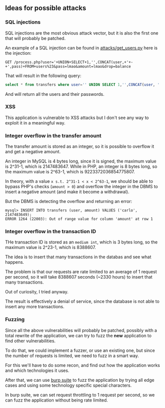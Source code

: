 ## Ideas for possible attacks

### SQL injections

SQL injections are the most obvious attack vector, but it is also the first one that will probably be patched.

An example of a SQL injection can be found in [attacks/get_users.py](attacks/get_users.py) here is the injection:

```
GET /process.php?user='+UNION+SELECT+1,'',CONCAT(user,+'+-+',pass)+FROM+users%23&pass=lmao&amount=lmao&drop=balance
```

That will result in the following query:

```sql
select * from transfers where user='' UNION SELECT 1,'',CONCAT(user, ' - ',pass) FROM users#'
```

And will return all the users and their passwords.

### XSS

This application is vulnerable to XSS attacks but I don't see any way to exploit it in a meaningful way.

### Integer overflow in the transfer amount

The transfer amount is stored as an integer, so it is possible to overflow it and get a negative amount.

An integer in MySQL is 4 bytes long, since it is signed, the maximum value is 2^31-1, which is 2147483647.
While in PHP, an integer is 8 bytes long, so the maximum value is 2^63-1, which is 9223372036854775807.

In theory, with a value `x s.t. 2^31-1 < x < 2^63-1`, we should be able to bypass PHP's checks (`amount > 0`) and overflow the integer in the DBMS to insert a negative amount (and make it become a withdrawal).

But the DBMS is detecting the overflow and returning an error:

```
mysql> INSERT INTO transfers (user, amount) VALUES ('carlo', 2147483649);
ERROR 1264 (22003): Out of range value for column 'amount' at row 1
```

### Integer overflow in the transaction ID

THe transaction ID is stored as an `medium int`, which is 3 bytes long, so the maximum value is 2^23-1, which is 8388607.

The idea is to insert that many transactions in the databas and see what happens.

The problem is that our requests are rate limited to an average of 1 request per second, so it will take 8388607 seconds (~2330 hours) to insert that many transactions.

Out of curiosity, I tried anyway.

The result is effectively a denial of service, since the database is not able to insert any more transactions.

### Fuzzing

Since all the above vulnerabilities will probably be patched, possibly with a total rewrite of the application, we can try to fuzz the **new** application to find other vulnerabilities.

To do that, we could implement a fuzzer, or use an existing one, but since the number of requests is limited, we need to fuzz in a smart way.

For this we'll have to do some recon, and find out how the application works and which technologies it uses.

After that, we can use [burp suite](https://portswigger.net/burp) to fuzz the application by trying all edge cases and using some technology specific special characters.

In burp suite, we can set request throttling to 1 request per second, so we can fuzz the application without being rate limited.